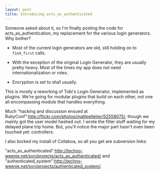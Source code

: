 ```yaml
--- 
layout: post
title: Introducing acts_as_authenticated
---
```

Someone asked about it, so I'm finally posting the code for acts_as_authentication, my replacement for the various login generators.  Why bother?  

* Most of the current login generators are old, still holding on to <code>find_first</code> calls.

* With the exception of the original Login Generator, they are usually pretty heavy.  Most of the times my app does not need internationalization or roles.

* Encryption is set to sha1 usually.

This is mostly a reworking of Tobi's Login Generator, implemented as plugins.  We're going for modular plugins that build on each other, not one all encompassing module that handles everything.  

Much "hacking and discussion ensued at RubyConf":http://flickr.com/photos/mattpelletier/52558075/, though we mainly got the user model hashed out.  I wrote the filter stuff waiting for my delayed plane trip home.  But, you'll notice the major part hasn't even been touched yet: controllers.  

I also borked my install of Collaboa, so all you get are subversion links:

"acts_as_authenticated":http://techno-weenie.net/svn/projects/acts_as_authenticated/ and "authenticated_system":http://techno-weenie.net/svn/projects/authenticated_system/.
